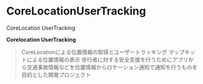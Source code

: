# CoreLocationUserTracking
CoreLocation UserTracking

**Corelocation UserTracking**
>CoreLocationによる位置情報の取得とユーザートラッキング
>マップキットによる位置情報の表示
>歩行者に対する安全支援を行うためにアプリから交通事故情報などを位置情報からロケーション通知で通知を行うものを目的とした開発プロジェクト
